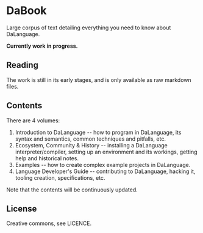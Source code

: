 # DaBook

Large corpus of text detailing everything you need to know about DaLanguage.

**Currently work in progress.**

## Reading

The work is still in its early stages, and is only available as raw markdown
files.

## Contents

There are 4 volumes:

1. Introduction to DaLanguage -- how to program in DaLanguage, its syntax and
   semantics, common techniques and pitfalls, etc.
2. Ecosystem, Community & History -- installing a DaLanguage
   interpreter/compiler, setting up an environment and its workings, getting
   help and historical notes.
3. Examples -- how to create complex example projects in DaLanguage.
4. Language Developer's Guide -- contributing to DaLanguage, hacking it,
   tooling creation, specifications, etc.

Note that the contents will be continuously updated.

## License

Creative commons, see LICENCE.

